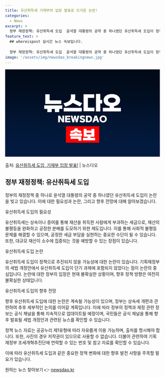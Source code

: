 ```yaml
---
title: 유산취득세 기재부의 입장 발표로 뜨거운 논란!
categories:
  - News
excerpt: >
  정부 재정정책: 유산취득세 도입  윤석열 대통령의 공약 중 하나였던 유산취득세 도입이 정부의 '장기 과제'로…
feature_text: >
  ## whereispost 실시간 뉴스 속보입니다.

  정부 재정정책: 유산취득세 도입  윤석열 대통령의 공약 중 하나였던 유산취득세 도입이 정부의 '장기 과제'로…
image: '/assets/img/newsdao_breakingnews.jpg'
---
```


![뉴스다오 속보](/assets/img/newsdao_breakingnews.jpg)

<p>출처: <a href="https://newsdao.kr/4705" rel="dofollow">유산취득세 도입, 기재부 입장 발표!</a> | 뉴스다오</p>

<h2 data-ke-size="size26">정부 재정정책: 유산취득세 도입</h2>

정부의 재정정책 중 하나로 윤석열 대통령의 공약 중 하나였던 유산취득세 도입이 논란을 빚고 있습니다. 이에 대한 필요성과 논란, 그리고 향후 전망에 대해 알아보겠습니다.

<p data-ke-size="size16">유산취득세 도입의 필요성</p>

유산취득세는 상속이나 증여를 통해 재산을 취득한 사람에게 부과하는 세금으로, 재산의 불평등을 완화하고 공정한 분배를 도모하기 위한 제도입니다. 이를 통해 사회적 불평등 문제를 해결할 수 있으며, 공정한 세금 부담을 실현하는 중요한 수단이 될 수 있습니다. 또한, 대규모 재산이 소수에 집중되는 것을 예방할 수 있는 장점이 있습니다.

<p data-ke-size="size16">유산취득세 도입 논란</p>

유산취득세 도입이 정책으로 추진되지 않을 가능성에 대한 논란이 있습니다. 기획재정부의 세법 개정안에서 유산취득세 도입이 단기 과제에 포함되지 않았다는 점이 논란의 중심입니다. 논란에 대한 정부의 입장은 현재 불확실한 상황이며, 향후 정책 방향은 여전히 불확실한 상태입니다.

<p data-ke-size="size16">유산취득세 도입의 향후 전망</p>

향후 유산취득세 도입에 대한 논란은 계속될 가능성이 있으며, 정부는 상속세 개편과 관련하여 추후 세부적인 논의를 이어갈 계획입니다. 이에 따라 정부의 정책과 재정 관련 정보는 공식 채널을 통해 지속적으로 업데이트될 예정이며, 국민들은 공식 채널을 통해 향후 발표될 세법 개정안과 관련된 뉴스를 확인할 수 있습니다.

정책 뉴스 자료는 공공누리 제1유형에 따라 자유롭게 이용 가능하며, 출처를 명시해야 합니다. 또한, 사진의 경우 저작권이 있으므로 사용할 수 없습니다. 더불어 관련하여 기획재정부 조세개혁추진단에 연락할 수 있는 번호 및 참고 자료를 확인할 수 있습니다.

이에 따라 유산취득세 도입과 같은 중요한 정책 변화에 대한 향후 발전 사항을 주목할 필요가 있습니다. 

원하는 뉴스 찾아보기 👉 <a href="https://newsdao.kr" rel="dofollow">newsdao.kr</a>


